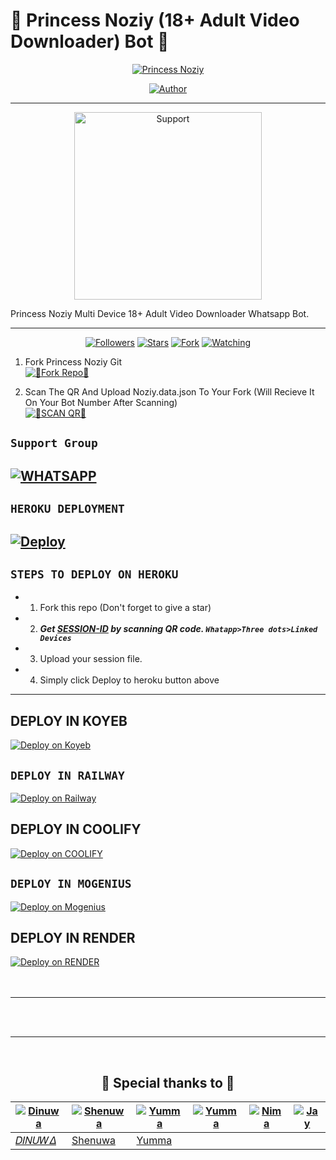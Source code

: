 # 👸 Princess Noziy (18+ Adult Video Downloader) Bot 👸

<p align="center">
 <a href="#"><img title="Princess Noziy" src="https://img.shields.io/badge/Whatshapp BOT-green?colorA=%23ff0000&colorB=%23017e40&style=for-the-badge"></a>
</p>
<p align="center">
<a href="https://github.com/ShenuhX"><img title="Author" src="https://img.shields.io/badge/CREATOR-Noziy Official²⁰²³-green.svg?style=for-the-badge&logo=github"></a>

---------

  
<p align="center">  
  <a href="https://chat.whatsapp.com/CtlYIXh97AF11ZiN1yaHvh">
    <img alt=Support height="300" src="https://telegra.ph/file/d920bdeb02ec2d9da14a9.jpg">
   
</a> 
    
</p>
<p align="center">
<a 

####  
Princess Noziy Multi Device 18+ Adult Video Downloader Whatsapp Bot.

***
</a>
<p/>
<p align="center">
<a href="https://github.com/ShenuhX?tab=followers"><img title="Followers" src="https://img.shields.io/github/followers/ShenuhX?label=Followers&style=social"></a>
<a href="https://github.com/ShenuhX/Princess-Noziy/stargazers/"><img title="Stars" src="https://img.shields.io/github/stars/ShenuhX/Princess-Noziy?&style=social"></a>
<a href="https://github.com/ShenuhX/Princess-Noziy/network/members"><img title="Fork" src="https://img.shields.io/github/forks/ShenuhX/Princess-Noziy?style=social"></a>
<a href="https://github.com/ShenuhX/Princess-Noziy/watchers"><img title="Watching" src="https://img.shields.io/github/watchers/ShenuhX/Princess-Noziy?label=Watching&style=social"></a>
</p>


1.  Fork Princess Noziy Git 
    <br>
<a href='https://github.com/ShenuhX/Princess-Noziy' target="_blank"><img alt='💝Fork Repo💝' src='https://img.shields.io/badge/Fork Repo-100000?style=for-the-badge&logo=scan&logoColor=white&labelColor=black&color=green'/></a>

2. Scan The QR And Upload Noziy.data.json To Your Fork (Will Recieve It On Your Bot Number After Scanning)
    <br>
<a href='https://replit.com/@ShenuhX/Princess-Noziy-QR-CODE-GENERATOR?v=1' target="_blank"><img alt='💝SCAN QR💝' src='https://img.shields.io/badge/Scan_qr-100000?style=for-the-badge&logo=scan&logoColor=white&labelColor=black&color=green'/></a>



## ``Support Group``
[![WHATSAPP](https://img.shields.io/badge/Support%20Group-25D366?style=for-the-badge&logo=whatsapp&logoColor=white)](https://chat.whatsapp.com/CtlYIXh97AF11ZiN1yaHvh) 
---------

## ```HEROKU DEPLOYMENT```

[![Deploy](https://www.herokucdn.com/deploy/button.svg)](https://heroku.com/deploy?template=https://github.com/ShenuhX/Princess-Noziy)
---------



## ```STEPS TO DEPLOY ON HEROKU```

- 1. Fork this repo (Don't forget to give a star)
- 2. ***Get [SESSION-ID](https://chat.whatsapp.com/CtlYIXh97AF11ZiN1yaHvh) by scanning QR code. `Whatapp>Three dots>Linked Devices`***
- 3. Upload your session file.
- 4. Simply click Deploy to heroku button above

---------
  
## DEPLOY IN KOYEB    
[![Deploy on Koyeb](https://www.koyeb.com/static/images/deploy/button.svg)](https://app.koyeb.com/auth/signup)  

## ```DEPLOY IN RAILWAY```

[![Deploy on Railway](https://railway.app/button.svg)](https://railway.app)
  
## DEPLOY IN COOLIFY    
[![Deploy on COOLIFY](https://img.shields.io/badge/coolify%20Account-yellow?style=for-the-badge&logo=coolify)](http://65.21.52.72:3000/register)  

## ```DEPLOY IN MOGENIUS```
[![Deploy on Mogenius](https://telegra.ph/file/946d83b461457a3c1598c.png)](https://studio.mogenius.com/studio/cloud-space/cloud-space-overview)
  
## DEPLOY IN RENDER    
[![Deploy on RENDER](https://img.shields.io/badge/render%20Account-green?style=for-the-badge&logo=render)](https://dashboard.render.com/registerundefined)  
<br><br>

---
<br><br>

---
<br>

<h2 align="center">🔰 Special thanks to 🔰
</h2>

[![Dinuwa](https://i.imgur.com/bFEC7lC.jpeg)](https://github.com/dinuwah)  | [![Shenuwa](https://telegra.ph/file/d920bdeb02ec2d9da14a9.jpg)](https://github.com/dinuwah) | [![Yumma](https://i.imgur.com/tCllTw9.jpg)](https://github.com/pratyush4932)  | [![Yumma](https://github.com/pratyush4932.png)](https://github.com/dinuwah) | [![Nima](https://github.com/Kai0071.png)](https://github.com/dinuwah) | [![Jay](https://github.com/jayjay-ops.png)](https://github.com/dinuwah)
----|----|----|----|----|----
[𝐷𝛪𝛮𝑈𝑊𝛥](https://github.com/dinuwah)  | [Shenuwa](https://github.com/ShenuhX)  | [Yumma](https://github.com/dinuwah)

